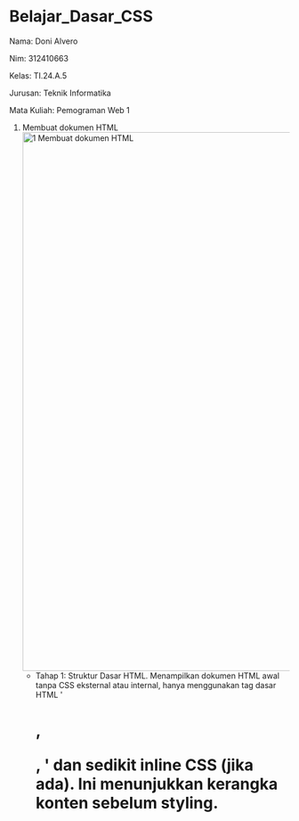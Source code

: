 # Belajar_Dasar_CSS
Nama: Doni Alvero <p>
Nim: 312410663 <P>
Kelas: TI.24.A.5 <P>
Jurusan: Teknik Informatika <p>
Mata Kuliah: Pemograman Web 1 <p>

1. Membuat dokumen HTML
   <img width="1912" height="967" alt="1  Membuat dokumen HTML" src="https://github.com/user-attachments/assets/82799f10-22b4-43a0-b631-24a7eebe2031" />
   - Tahap 1: Struktur Dasar HTML. Menampilkan dokumen HTML awal tanpa CSS eksternal atau internal, hanya menggunakan tag dasar HTML '<h1>, <p>, <a>' dan sedikit inline CSS (jika ada). Ini menunjukkan kerangka           konten    sebelum styling.




